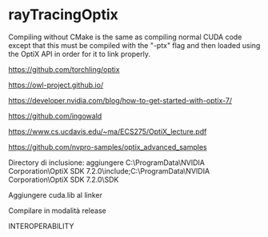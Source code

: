 # rayTracingOptix

Compiling without CMake is the same as compiling normal CUDA code except that this must be compiled with the "-ptx" flag and then loaded using the OptiX API in order for it to link properly.

https://github.com/torchling/optix

https://owl-project.github.io/

https://developer.nvidia.com/blog/how-to-get-started-with-optix-7/

https://github.com/ingowald

https://www.cs.ucdavis.edu/~ma/ECS275/OptiX_lecture.pdf

https://github.com/nvpro-samples/optix_advanced_samples

Directory di inclusione: aggiungere C:\ProgramData\NVIDIA Corporation\OptiX SDK 7.2.0\include;C:\ProgramData\NVIDIA Corporation\OptiX SDK 7.2.0\SDK

Aggiungere cuda.lib al linker

Compilare in modalità release

INTEROPERABILITY
